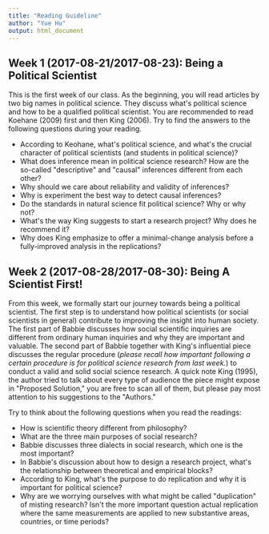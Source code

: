 ```yaml
---
title: "Reading Guideline"
author: "Yue Hu"
output: html_document
---
```





## Week 1 (2017-08-21/2017-08-23): Being a Political Scientist
This is the first week of our class.
As the beginning, you will read articles by two big names in political science.
They discuss what's political science and how to be a qualified political scientist. 
You are recommended to read Koehane (2009) first and then King (2006).
Try to find the answers to the following questions during your reading.

* According to Keohane, what's political science, and what's the crucial character of political scientists (and students in political science)? 
* What does inference mean in political science research? How are the so-called "descriptive" and "causal" inferences different from each other?
* Why should we care about reliability and validity of inferences?
* Why is experiment the best way to detect causal inferences?
* Do the standards in natural science fit political science? Why or why not?
* What's the way King suggests to start a research project? Why does he recommend it?
* Why does King emphasize to offer a minimal-change analysis before a fully-improved analysis in the replications?


## Week 2 (2017-08-28/2017-08-30): Being A Scientist First!
From this week, we formally start our journey towards being a political scientist.
The first step is to understand how political scientists (or social scientists in general) contribute to improving the insight into human society. 
The first part of Babbie discusses how social scientific inquiries are different from ordinary human inquiries and why they are important and valuable.
The second part of Babbie together with King's influential piece discusses the regular procedure (*please recall how important following a certain procedure is for political science research from last week.*) to conduct a valid and solid social science research. A quick note King (1995), the author tried to talk about every type of audience the piece might expose in "Proposed Solution," you are free to scan all of them, but please pay most attention to his suggestions to the "Authors."

Try to think about the following questions when you read the readings:

* How is scientific theory different from philosophy?
* What are the three main purposes of social research?
* Babbie discusses three dialects in social research, which one is the most important?
* In Babbie's discussion about how to design a research project, what's the relationship between theoretical and empirical blocks?
* According to King, what's the purpose to do replication and why it is important for political science?
* Why are we worrying ourselves with what might be called "duplication" of misting research? Isn't the more important question actual replication where the same measurements are applied to new substantive areas, countries, or time periods?

<!-- ## Week 3 (2017-09-04/2017-09-06): What's A Good Question (Labor Day) -->

<!-- ## Week 4 (2017-09-11/2017-09-13): Where Does A Question Come From? -->

<!-- ## Week 5 (2017-09-18/2017-09-20): What's A Concept? -->

<!-- ## Week 6 (2017-09-25/2017-09-27): Let's Measure Politics! -->

<!-- ## Week 7 (2017-10-02/2017-10-04): Measurement in Practice -->
<!-- *Due for the research question approval: 2017-10-04.* -->


<!-- ## Week 8 (2017-10-09/2017-10-11): What's A Theory? -->


<!-- ## Week 9 (2017-10-16/2017-10-18): Theory and Causal Inference -->

<!-- ## Week 10 (2017-10-23/2017-10-25): Experimenting on Politics -->


<!-- ## Week 11 (2017-10-30/2017-11-01): Principles of Case Study -->

<!-- ## Week 12 (2017-11-06/2017-11-08): Case Study in Practice -->


<!-- ## Week 13 (2017-11-13/2017-11-15): A Glance of Other Small-N Methods -->

<!-- *Due for the brief of the theory: 2017-11-13.* -->

<!-- ## Week 14 (2017-11-20/2017-11-22): Thanks Giving Break -->

<!-- ## Week 15 (2017-11-27/2017-11-29): Understanding Large-N Analyses -->


<!-- ## Week 16 (2017-12-04/2017-12-06): Professionalization -->

<!-- ## Week 17 (2017-12-11/2017-12-13): Final Week -->
<!-- *Due for the research proposal: 2017-12-11.* -->
